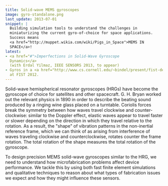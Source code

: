 ```yaml
---
title: Solid-wave MEMS gyroscopes
image: gyro-standalone.png
last_update: 2013-07-01
snippet: |
  Building simulation tools to understand the challenges in
  miniaturizing the current gyro-of-choice for space applications.
  Success means
  <a href="http://muppet.wikia.com/wiki/Pigs_in_Space">MEMS IN
  SPACE</a>!
latest:
- <a href="#">Imperfections in Solid-Wave Gyroscope
  Dynamics</a>
  (with Erdal Yilmaz, IEEE SENSORS 2013, to appear)
- Gyros in a <a href="http://www.cs.cornell.edu/~bindel/present/fist-dec12.pdf">CAD for MEMS</a> talk
  at FIST 2012.
---
```


Solid-wave hemispherical resonator gyroscopes (HRGs) have become the
gyroscope of choice for satellites and other spacecraft.  G. H. Bryan
worked out the relevant physics in 1890 in order to describe the
beating sound produced by a ringing wine glass placed on a turntable.
Coriolis forces break the symmetry between how waves travel clockwise
and counter-clockwise: similar to the Doppler effect, elastic waves
appear to travel faster or slower depending on the direction in which
they travel relative to the rotation.  As a result, the "shape" of
vibration patterns in the non-inertial reference frame, which we can
think of as arising from interference of waves traveling clockwise and
counterclockwise, rotates counter the frame rotation.  The total
rotation of the shape measures the total rotation of the gyroscope.

To design precision MEMS solid-wave gyroscopes similar to the HRG, we
need to understand how microfabrication problems affect device
performance.  We tackle this by using both fast finite element
simulations and qualitative techniques to reason about what types of
fabrication issues we expect and how they might influence these
sensors.
